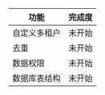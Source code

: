 | 功能     | 完成度 |
|--------|-----|
| 自定义多租户 | 未开始 |
| 去重     | 未开始 |
| 数据权限   | 未开始 |
| 数据库表结构 | 未开始 |